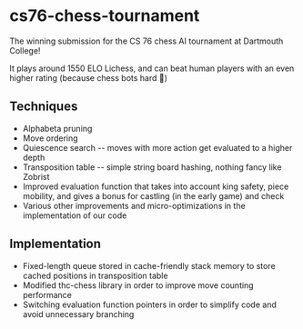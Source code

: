 # cs76-chess-tournament
The winning submission for the CS 76 chess AI tournament at Dartmouth College!

It plays around 1550 ELO Lichess, and can beat human players with an even higher rating (because chess bots hard :shrug:)

## Techniques
* Alphabeta pruning
* Move ordering
* Quiescence search -- moves with more action get evaluated to a higher depth
* Transposition table -- simple string board hashing, nothing fancy like Zobrist
* Improved evaluation function that takes into account king safety, piece mobility, and gives a bonus for castling (in the early game) and check
* Various other improvements and micro-optimizations in the implementation of our code

## Implementation
* Fixed-length queue stored in cache-friendly stack memory to store cached positions in transposition table
* Modified thc-chess library in order to improve move counting performance
* Switching evaluation function pointers in order to simplify code and avoid unnecessary branching
